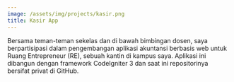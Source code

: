 ```yaml
---
image: /assets/img/projects/kasir.png
title: Kasir App
---
```


Bersama teman-teman sekelas dan di bawah bimbingan dosen, saya berpartisipasi dalam pengembangan aplikasi akuntansi berbasis web untuk Ruang Entrepreneur (RE), sebuah kantin di kampus saya. Aplikasi ini dibangun dengan framework CodeIgniter 3 dan saat ini repositorinya bersifat privat di GitHub.